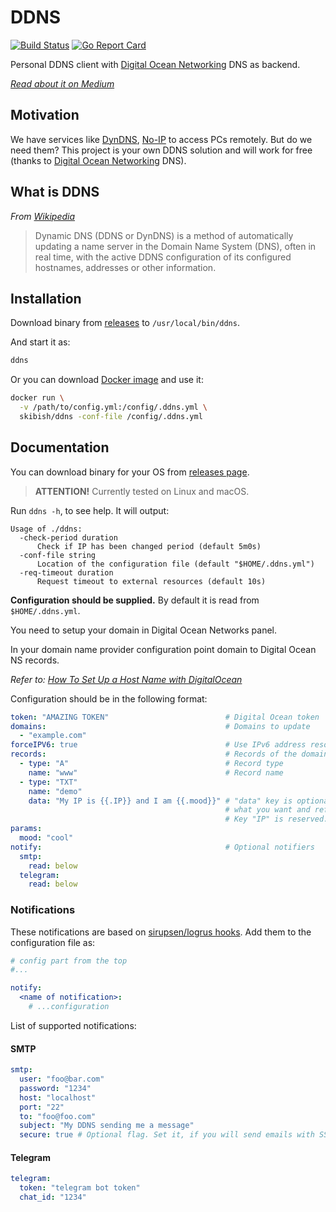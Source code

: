 # DDNS

[![Build Status](https://travis-ci.org/skibish/ddns.svg?branch=master)](https://travis-ci.org/skibish/ddns)
[![Go Report Card](https://goreportcard.com/badge/github.com/skibish/ddns)](https://goreportcard.com/report/github.com/skibish/ddns)

Personal DDNS client with [Digital Ocean Networking](https://www.digitalocean.com/products/networking/) DNS as backend.

*[Read about it on Medium](https://medium.com/@kibish/your-personal-ddns-4ef7bbb189de)*

## Motivation

We have services like [DynDNS](http://dyn.com/dns/), [No-IP](http://www.noip.com/) to access PCs remotely. But do we need them?
This project is your own DDNS solution and will work for free (thanks to [Digital Ocean Networking](https://www.digitalocean.com/products/networking/) DNS).

## What is DDNS

*From [Wikipedia](https://en.wikipedia.org/wiki/Dynamic_DNS)*
> Dynamic DNS (DDNS or DynDNS) is a method of automatically updating a name server in the Domain Name System (DNS), often in real time, with the active DDNS configuration of its configured hostnames, addresses or other information.

## Installation

Download binary from [releases](https://github.com/skibish/ddns/releases) to `/usr/local/bin/ddns`.

And start it as:

```bash
ddns
```

Or you can download [Docker image](https://hub.docker.com/r/skibish/ddns) and use it:

```bash
docker run \
  -v /path/to/config.yml:/config/.ddns.yml \
  skibish/ddns -conf-file /config/.ddns.yml
```

## Documentation

You can download binary for your OS from [releases page](https://github.com/skibish/ddns/releases).

> **ATTENTION!** Currently tested on Linux and macOS.

Run `ddns -h`, to see help. It will output:

```text
Usage of ./ddns:
  -check-period duration
      Check if IP has been changed period (default 5m0s)
  -conf-file string
      Location of the configuration file (default "$HOME/.ddns.yml")
  -req-timeout duration
      Request timeout to external resources (default 10s)
```

**Configuration should be supplied.** By default it is read from `$HOME/.ddns.yml`.

You need to setup your domain in Digital Ocean Networks panel.

In your domain name provider configuration point domain to Digital Ocean NS records.

*Refer to: [How To Set Up a Host Name with DigitalOcean](https://www.digitalocean.com/community/tutorials/how-to-set-up-a-host-name-with-digitalocean)*

Configuration should be in the following format:

```yaml
token: "AMAZING TOKEN"                          # Digital Ocean token
domains:                                        # Domains to update
  - "example.com"
forceIPV6: true                                 # Use IPv6 address resolve (Default false and force IPv4)
records:                                        # Records of the domains to update
  - type: "A"                                   # Record type
    name: "www"                                 # Record name
  - type: "TXT"
    name: "demo"
    data: "My IP is {{.IP}} and I am {{.mood}}" # "data" key is optional. You can write here
                                                # what you want and reference values from "params".
                                                # Key "IP" is reserved.
params:
  mood: "cool"
notify:                                         # Optional notifiers
  smtp:
    read: below
  telegram:
    read: below
```

### Notifications

These notifications are based on [sirupsen/logrus hooks](https://github.com/sirupsen/logrus#hooks).
Add them to the configuration file as:

```yaml
# config part from the top
#...

notify:
  <name of notification>:
    # ...configuration
```

List of supported notifications:

#### SMTP

```yaml
smtp:
  user: "foo@bar.com"
  password: "1234"
  host: "localhost"
  port: "22"
  to: "foo@foo.com"
  subject: "My DDNS sending me a message"
  secure: true # Optional flag. Set it, if you will send emails with SSL
```

#### Telegram

```yaml
telegram:
  token: "telegram bot token"
  chat_id: "1234"
```

